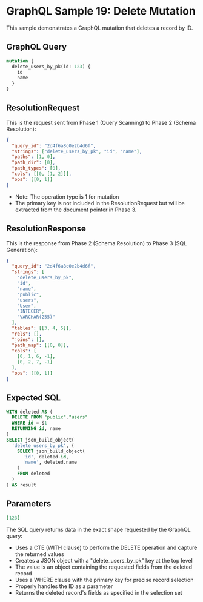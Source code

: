 # GraphQL Sample 19: Delete Mutation

This sample demonstrates a GraphQL mutation that deletes a record by ID.

## GraphQL Query

```graphql
mutation {
  delete_users_by_pk(id: 123) {
    id
    name
  }
}
```

## ResolutionRequest

This is the request sent from Phase 1 (Query Scanning) to Phase 2 (Schema Resolution):

```json
{
  "query_id": "2d4f6a8c0e2b4d6f",
  "strings": ["delete_users_by_pk", "id", "name"],
  "paths": [1, 0],
  "path_dir": [0],
  "path_types": [0],
  "cols": [[0, [1, 2]]],
  "ops": [[0, 1]]
}
```

- Note: The operation type is 1 for mutation
- The primary key is not included in the ResolutionRequest but will be extracted from the document pointer in Phase 3.

## ResolutionResponse

This is the response from Phase 2 (Schema Resolution) to Phase 3 (SQL Generation):

```json
{
  "query_id": "2d4f6a8c0e2b4d6f",
  "strings": [
    "delete_users_by_pk",
    "id",
    "name",
    "public",
    "users",
    "User",
    "INTEGER",
    "VARCHAR(255)"
  ],
  "tables": [[3, 4, 5]],
  "rels": [],
  "joins": [],
  "path_map": [[0, 0]],
  "cols": [
    [0, 1, 6, -1],
    [0, 2, 7, -1]
  ],
  "ops": [[0, 1]]
}
```

## Expected SQL

```sql
WITH deleted AS (
  DELETE FROM "public"."users"
  WHERE id = $1
  RETURNING id, name
)
SELECT json_build_object(
  'delete_users_by_pk', (
    SELECT json_build_object(
      'id', deleted.id,
      'name', deleted.name
    )
    FROM deleted
  )
) AS result
```

## Parameters

```json
[123]
```

The SQL query returns data in the exact shape requested by the GraphQL query:

- Uses a CTE (WITH clause) to perform the DELETE operation and capture the returned values
- Creates a JSON object with a "delete_users_by_pk" key at the top level
- The value is an object containing the requested fields from the deleted record
- Uses a WHERE clause with the primary key for precise record selection
- Properly handles the ID as a parameter
- Returns the deleted record's fields as specified in the selection set
